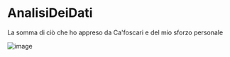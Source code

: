 # AnalisiDeiDati
La somma di ciò che ho appreso da Ca'foscari e del mio sforzo personale 

![image](https://github.com/user-attachments/assets/9de29c73-8b86-4e81-b382-e287b9f633ae)
